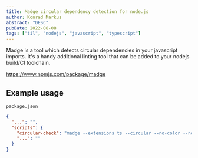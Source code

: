 ```yaml
---
title: Madge circular dependency detection for node.js
author: Konrad Markus
abstract: "DESC"
pubDate: 2022-08-08
tags: ["til", "nodejs", "javascript", "typescript"]
---
```

Madge is a tool which detects circular dependencies in your javascript imports. It's a handy additional linting tool that can be added to your nodejs build/CI toolchain.

https://www.npmjs.com/package/madge

## Example usage

`package.json`
```JSON
{
  "...": "",
  "scripts": {
    "circular-check": "madge --extensions ts --circular --no-color --no-spinner --warning --ts-config ./tsconfig.json src",
    "...": ""
  }
}
```
